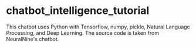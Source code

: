 # chatbot_intelligence_tutorial
This chatbot uses Python with Tensorflow, numpy, pickle, Natural Language Processing, and Deep Learning. The source code is taken from NeuralNine's chatbot.
